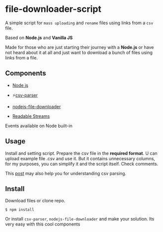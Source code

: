 # file-downloader-script

A simple script for `mass uploading` and `rename` files using links from a `csv` file. 

Based on **Node.js** and **Vanilla JS**

Made for those who are just starting their journey with a **Node.js** or have not heard about it at all and just want to download a bunch of files using links from a file.

## Components

- [Node js](https://nodejs.org/en/) 
- ⚡️[csv-parser](https://www.npmjs.com/package/csv-parser) 
- [nodejs-file-downloader](https://www.npmjs.com/package/nodejs-file-downloader) 

- [Readable Streams](https://nodejs.org/api/stream.html#stream_class_stream_readable)

Events available on Node built-in

## Usage

Install and setting script. 
Prepare the csv file in the **required format**.
U can upload example file .csv and use it.
But it contains unnecessary columns, for my purposes, you can simplify it and the script itself. Check comments.

This [post](https://dev.to/isalevine/parsing-csv-files-in-node-js-with-fs-createreadstream-and-csv-parser-koi) may also help you for understanding csv parsing.

## Install

Download files or clone repo.

```console
$ npm install
```
Or install `csv-parser`, `nodejs-file-downloader` and make your solution. Its very easy with this cool components
